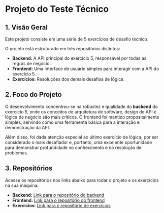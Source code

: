 # Projeto do Teste Técnico

## 1. Visão Geral

Este projeto consiste em uma série de 5 exercícios de desafio técnico.

O projeto está estruturado em três repositórios distintos:

* **Backend:** A API principal do exercício 5, responsável por todas as regras de negócio.
* **Frontend:** Uma interface de usuário simples para interagir com a API do exercício 5.
* **Exercícios:** Resoluções dos demais desafios de lógica.

## 2. Foco do Projeto

O desenvolvimento concentrou-se na robustez e qualidade do **backend** do exercício 5, onde os conceitos de arquitetura de software, design de API e lógica de negócio são mais críticos. O frontend foi mantido propositalmente simples, servindo como uma ferramenta básica para a interação e demonstração da API.

Além disso, foi dada atenção especial ao último exercício de lógica, por ser considerado o mais desafiador e, portanto, uma excelente oportunidade para demonstrar profundidade no conhecimento e na resolução de problemas.

## 3. Repositórios

Acesse os repositórios nos links abaixo para rodar o projeto e os exercícios na sua máquina:

* **Backend:** [Link para o repositório do backend](https://github.com/fabriciocursino/cadastro-veiculos)
* **Frontend:** [Link para o repositório do frontend](https://github.com/fabriciocursino/veiculos-spa)
* **Exercícios:** [Link para o repositório de exercícios](https://github.com/fabriciocursino/exercicios-desafio-1234)
